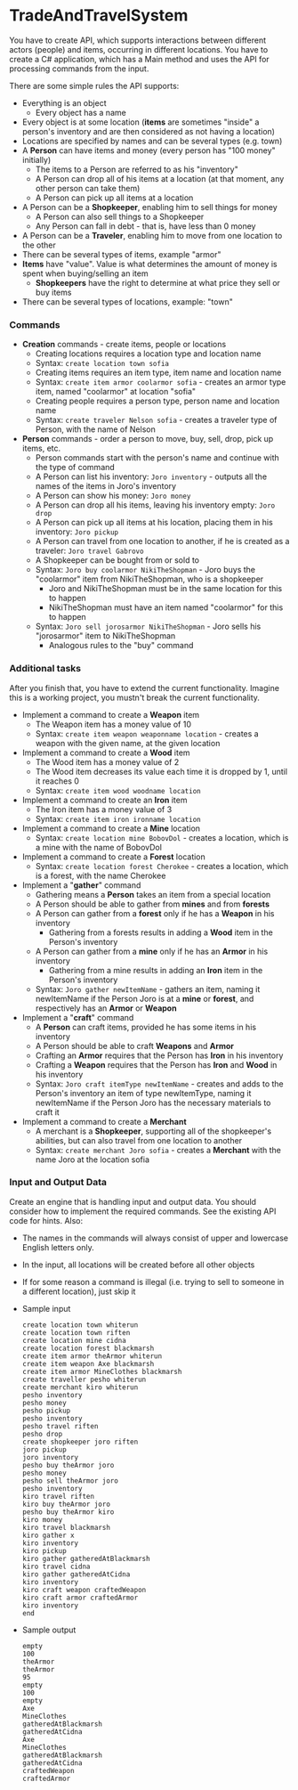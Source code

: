 # TradeAndTravelSystem

You have to create API, which supports interactions between different actors (people) and items, occurring in different locations. You have to create a C# application, which has a Main method and uses the API for processing commands from the input.

There are some simple rules the API supports:
* Everything is an object
  * Every object has a name
* Every object is at some location (**items** are sometimes "inside" a person's inventory and are then considered as not having a location)
* Locations are specified by names and can be several types (e.g. town)
* A **Person** can have items and money (every person has "100 money" initially)
  * The items to a Person are referred to as his "inventory"
  * A Person can drop all of his items at a location (at that moment, any other person can take them)
  * A Person can pick up all items at a location
* A Person can be a **Shopkeeper**, enabling him to sell things for money
  * A Person can also sell things to a Shopkeeper
  * Any Person can fall in debt - that is, have less than 0 money
* A Person can be a **Traveler**, enabling him to move from one location to the other
* There can be several types of items, example "armor"
* **Items** have "value". Value is what determines the amount of money is spent when buying/selling an item
  * **Shopkeepers** have the right to determine at what price they sell or buy items
* There can be several types of locations, example: "town"

### Commands

* **Creation** commands - create items, people or locations
  * Creating locations requires a location type and location name
  * Syntax: `create location town sofia`
  * Creating items requires an item type, item name and location name
  * Syntax: `create item armor coolarmor sofia` - creates an armor type item, named "coolarmor" at location "sofia"
  * Creating people requires a person type, person name and location name
  * Syntax: `create traveler Nelson sofia` - creates a traveler type of Person, with the name of Nelson
* **Person** commands - order a person to move, buy, sell, drop, pick up items, etc.
  * Person commands start with the person's name and continue with the type of command
  * A Person can list his inventory: `Joro inventory` - outputs all the names of the items in Joro's inventory
  * A Person can show his money: `Joro money`
  * A Person can drop all his items, leaving his inventory empty: `Joro drop`
  * A Person can pick up all items at his location, placing them in his inventory: `Joro pickup`
  * A Person can travel from one location to another, if he is created as a traveler: `Joro travel Gabrovo`
  * A Shopkeeper can be bought from or sold to
  * Syntax: `Joro buy coolarmor NikiTheShopman` - Joro buys the "coolarmor" item from NikiTheShopman, who is a shopkeeper
    * Joro and NikiTheShopman must be in the same location for this to happen
    * NikiTheShopman must have an item named "coolarmor" for this to happen
  * Syntax: `Joro sell jorosarmor NikiTheShopman` - Joro sells his "jorosarmor" item to NikiTheShopman
    * Analogous rules to the "buy" command
  
### Additional tasks

After you finish that, you have to extend the current functionality. Imagine this is a working project, you mustn't break the current functionality. 
  
  * Implement a command to create a **Weapon** item
    * The Weapon item has a money value of 10
    * Syntax: `create item weapon weaponname location` - creates a weapon with the given name, at the given location
  * Implement a command to create a **Wood** item
    * The Wood item has a money value of 2
    * The Wood item decreases its value each time it is dropped by 1, until it reaches 0
    * Syntax: `create item wood woodname location`
  * Implement a command to create an **Iron** item
    * The Iron item has a money value of 3
    * Syntax: `create item iron ironname location`
  * Implement a command to create a **Mine** location
    * Syntax: `create location mine BobovDol` - creates a location, which is a mine with the name of BobovDol
  * Implement a command to create a **Forest** location
    * Syntax: `create location forest Cherokee` - creates a location, which is a forest, with the name Cherokee
  * Implement a "**gather**" command
    * Gathering means a **Person** takes an item from a special location
    * A Person should be able to gather from **mines** and from **forests**
    * A Person can gather from a **forest** only if he has a **Weapon** in his inventory
      * Gathering from a forests results in adding a **Wood** item in the Person's inventory
    * A Person can gather from a **mine** only if he has an **Armor** in his inventory
      * Gathering from a mine results in adding an **Iron** item in the Person's inventory
    * Syntax: `Joro gather newItemName` - gathers an item, naming it newItemName if the Person Joro is at a **mine** or **forest**, and respectively has an **Armor** or **Weapon**
  * Implement a "**craft**" command
    * A **Person** can craft items, provided he has some items in his inventory
    * A Person should be able to craft **Weapons** and **Armor**
    * Crafting an **Armor** requires that the Person has **Iron** in his inventory
    * Crafting a **Weapon** requires that the Person has **Iron** and **Wood** in his inventory
    * Syntax: `Joro craft itemType newItemName` - creates and adds to the Person's inventory an item of type newItemType, naming it newItemName if the Person Joro has the necessary materials to craft it
  * Implement a command to create a **Merchant**
    * A merchant is a **Shopkeeper**, supporting all of the shopkeeper's abilities, but can also travel from one location to another
    * Syntax: `create merchant Joro sofia` - creates a **Merchant** with the name Joro at the location sofia
  
### Input and Output Data

Create an engine that is handling input and output data. You should consider how to implement the required commands. See the existing API code for hints. Also:

  * The names in the commands will always consist of upper and lowercase English letters only.
  * In the input, all locations will be created before all other objects 
  * If for some reason a command is illegal (i.e. trying to sell to someone in a different location), just skip it

* Sample input

      create location town whiterun
      create location town riften
      create location mine cidna
      create location forest blackmarsh
      create item armor theArmor whiterun
      create item weapon Axe blackmarsh
      create item armor MineClothes blackmarsh
      create traveller pesho whiterun
      create merchant kiro whiterun
      pesho inventory
      pesho money
      pesho pickup
      pesho inventory
      pesho travel riften
      pesho drop
      create shopkeeper joro riften
      joro pickup
      joro inventory
      pesho buy theArmor joro
      pesho money
      pesho sell theArmor joro
      pesho inventory
      kiro travel riften
      kiro buy theArmor joro
      pesho buy theArmor kiro
      kiro money
      kiro travel blackmarsh
      kiro gather x
      kiro inventory
      kiro pickup
      kiro gather gatheredAtBlackmarsh 
      kiro travel cidna
      kiro gather gatheredAtCidna
      kiro inventory
      kiro craft weapon craftedWeapon
      kiro craft armor craftedArmor
      kiro inventory
      end
* Sample output

      empty
      100
      theArmor
      theArmor
      95
      empty
      100
      empty
      Axe
      MineClothes
      gatheredAtBlackmarsh
      gatheredAtCidna
      Axe
      MineClothes
      gatheredAtBlackmarsh
      gatheredAtCidna
      craftedWeapon
      craftedArmor
